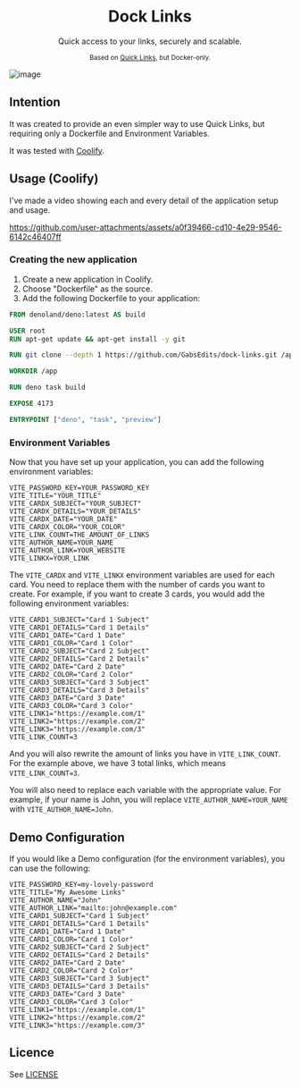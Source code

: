 <div align="center">
<h1>Dock Links</h1>
<p>Quick access to your links, securely and scalable.</p>
<small>

Based on [Quick Links](https://github.com/GabsEdits/quick-links), but Docker-only.

</small>
</div>

![image](https://github.com/user-attachments/assets/3523bba8-b9d3-48b5-8ce2-498cf0f25a51)


## Intention

It was created to provide an even simpler way to use Quick Links, but requiring only a Dockerfile
and Environment Variables.

It was tested with [Coolify](https://coolify.io).

## Usage (Coolify)

I've made a video showing each and every detail of the application setup and usage.

https://github.com/user-attachments/assets/a0f39466-cd10-4e29-9546-6142c46407ff

### Creating the new application

1. Create a new application in Coolify.
2. Choose "Dockerfile" as the source.
3. Add the following Dockerfile to your application:

```dockerfile
FROM denoland/deno:latest AS build

USER root
RUN apt-get update && apt-get install -y git

RUN git clone --depth 1 https://github.com/GabsEdits/dock-links.git /app

WORKDIR /app

RUN deno task build

EXPOSE 4173

ENTRYPOINT ["deno", "task", "preview"]
```

### Environment Variables

Now that you have set up your application, you can add the following environment variables:

```
VITE_PASSWORD_KEY=YOUR_PASSWORD_KEY
VITE_TITLE="YOUR_TITLE"
VITE_CARDX_SUBJECT="YOUR_SUBJECT"
VITE_CARDX_DETAILS="YOUR_DETAILS"
VITE_CARDX_DATE="YOUR_DATE"
VITE_CARDX_COLOR="YOUR_COLOR"
VITE_LINK_COUNT=THE_AMOUNT_OF_LINKS
VITE_AUTHOR_NAME=YOUR_NAME
VITE_AUTHOR_LINK=YOUR_WEBSITE
VITE_LINKX=YOUR_LINK
```

The `VITE_CARDX` and `VITE_LINKX` environment variables are used for each card.
You need to replace them with the number of cards you want to create. For example,
if you want to create 3 cards, you would add the following environment variables:

```
VITE_CARD1_SUBJECT="Card 1 Subject"
VITE_CARD1_DETAILS="Card 1 Details"
VITE_CARD1_DATE="Card 1 Date"
VITE_CARD1_COLOR="Card 1 Color"
VITE_CARD2_SUBJECT="Card 2 Subject"
VITE_CARD2_DETAILS="Card 2 Details"
VITE_CARD2_DATE="Card 2 Date"
VITE_CARD2_COLOR="Card 2 Color"
VITE_CARD3_SUBJECT="Card 3 Subject"
VITE_CARD3_DETAILS="Card 3 Details"
VITE_CARD3_DATE="Card 3 Date"
VITE_CARD3_COLOR="Card 3 Color"
VITE_LINK1="https://example.com/1"
VITE_LINK2="https://example.com/2"
VITE_LINK3="https://example.com/3"
VITE_LINK_COUNT=3
```

And you will also rewrite the amount of links you have in `VITE_LINK_COUNT`. For the example
above, we have 3 total links, which means `VITE_LINK_COUNT=3`.

You will also need to replace each variable with the appropriate value. For example, if your
name is John, you will replace `VITE_AUTHOR_NAME=YOUR_NAME` with `VITE_AUTHOR_NAME=John`.

## Demo Configuration

If you would like a Demo configuration (for the environment variables), you can use the following:

```
VITE_PASSWORD_KEY=my-lovely-password
VITE_TITLE="My Awesome Links"
VITE_AUTHOR_NAME="John"
VITE_AUTHOR_LINK="mailto:john@example.com"
VITE_CARD1_SUBJECT="Card 1 Subject"
VITE_CARD1_DETAILS="Card 1 Details"
VITE_CARD1_DATE="Card 1 Date"
VITE_CARD1_COLOR="Card 1 Color"
VITE_CARD2_SUBJECT="Card 2 Subject"
VITE_CARD2_DETAILS="Card 2 Details"
VITE_CARD2_DATE="Card 2 Date"
VITE_CARD2_COLOR="Card 2 Color"
VITE_CARD3_SUBJECT="Card 3 Subject"
VITE_CARD3_DETAILS="Card 3 Details"
VITE_CARD3_DATE="Card 3 Date"
VITE_CARD3_COLOR="Card 3 Color"
VITE_LINK1="https://example.com/1"
VITE_LINK2="https://example.com/2"
VITE_LINK3="https://example.com/3"
```

## Licence

See [LICENSE](LICENSE)
